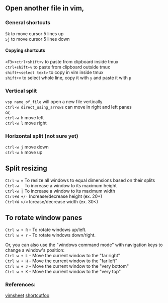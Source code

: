 ## Open another file in vim,

### General shortcuts
`5k` to move cursor 5 lines up<br/>
`5j` to move cursor 5 lines down<br/>
#### Copying shortcuts
`<F3>+ctrl+shift+v` to paste from clipboard inside tmux<br/>
`ctrl+shift+v` to paste from clipboard outside tmux<br/>
`shift+<select text>` to copy in vim inside tmux<br/>
`shift+v` to select whole line, copy it with `y` and paste it with `p`<br/>



### Vertical split
`vsp name_of_file` will open a new file vertically <br/>
`ctrl-w direct_using_arrows` can move in right and left panes <br/>
or,  <br/>
`ctrl-w h` move left <br/>
`ctrl-w l` move right <br/>


### Horizontal split (not sure yet)
`ctrl-w j` move down <br/>
`ctrl-w k` move up <br/>


## Split resizing
`Ctrl-w =` To resize all windows to equal dimensions based on their splits <br/>
`Ctrl-w _` To increase a window to its maximum height <br/>
`Ctrl-w |` To increase a window to its maximum width <br/>
`Ctrl+W +/-` Increase/decrease height (ex. 20<C-w>+) <br/>
`Ctrl+W >/<` Icrease/decrease width (ex. 30<C-w><) <br/>


## To rotate window panes
`Ctrl w + R` - To rotate windows up/left. <br/>
`Ctrl w + r` - To rotate windows down/right. <br/>
                                                   
Or, you can also use the "windows command mode" with navigation keys to change a window's position: <br/>
`Ctrl w + L` - Move the current window to the "far right" <br/>
`Ctrl w + H` - Move the current window to the "far left" <br/>
`Ctrl w + J` - Move the current window to the "very bottom" <br/>
`Ctrl w + K` - Move the current window to the "very top" <br/>


### References:
[vimsheet](https://vimsheet.com/)
[shortcutfoo](https://www.shortcutfoo.com/app/dojos/vim/cheatsheet)
